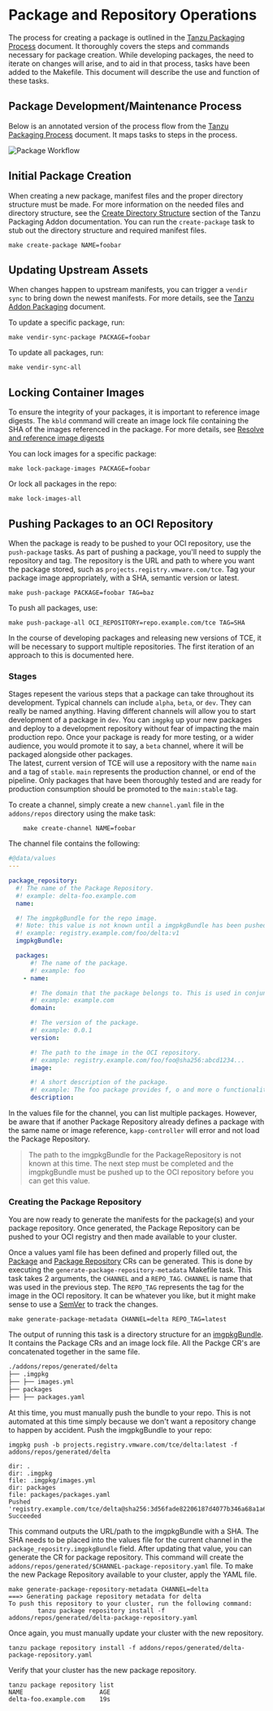 # Package and Repository Operations

The process for creating a package is outlined in the [Tanzu Packaging Process](./tanzu-packaging-process.md) document. It thoroughly covers the steps and commands necessary for package creation. While developing packages, the need to iterate on changes will arise, and to aid in that process, tasks have been added to the Makefile. This document will describe the use and function of these tasks.

## Package Development/Maintenance Process

Below is an annotated version of the process flow from the [Tanzu Packaging Process](./tanzu-packaging-process.md) document. It maps tasks to steps in the process.

![Package Workflow](/docs/img/tanzu-packaging-workflow-with-commands.png)

## Initial Package Creation

When creating a new package, manifest files and the proper directory structure must be made. For more information on the needed files and directory structure, see the [Create Directory Structure](./tanzu-packaging-process.md#1-create-directory-structure) section of the Tanzu Packaging Addon documentation. You can run the `create-package` task to stub out the directory structure and required manifest files.

```shell
make create-package NAME=foobar
```

## Updating Upstream Assets

When changes happen to upstream manifests, you can trigger a `vendir sync` to bring down the newest manifests. For more details, see the [Tanzu Addon Packaging](./tanzu-packaging-process.md#2-add-manifests) document.

To update a specific package, run:

```shell
make vendir-sync-package PACKAGE=foobar
```

To update all packages, run:

```shell
make vendir-sync-all
```

## Locking Container Images

To ensure the integrity of your packages, it is important to reference image digests. The `kbld` command will create an image lock file containing the SHA of the images referenced in the package. For more details, see [Resolve and reference image digests](./tanzu-packaging-process.md#5-resolve-and-reference-image-digests)

You can lock images for a specific package:

```shell
make lock-package-images PACKAGE=foobar
```

Or lock all packages in the repo:

```shell
make lock-images-all
```

## Pushing Packages to an OCI Repository

When the package is ready to be pushed to your OCI repository, use the `push-package` tasks. As part of pushing a package, you'll need to supply the repository and tag. The repository is the URL and path to where you want the package stored, such as `projects.registry.vmware.com/tce`. Tag your package image appropriately, with a SHA, semantic version or latest.

```shell
make push-package PACKAGE=foobar TAG=baz
```

To push all packages, use:

```shell
make push-package-all OCI_REPOSITORY=repo.example.com/tce TAG=SHA
```

In the course of developing packages and releasing new versions of TCE, it will be necessary to support multiple repositories. The first iteration of an approach to this is documented here.

### Stages

Stages repesent the various steps that a package can take throughout its development. Typical channels can include `alpha`, `beta`, or `dev`. They can really be named anything. Having different channels will allow you to start development of a package in `dev`. You can `imgpkg` up your new packages and deploy to a development repository without fear of impacting the main production repo. Once your package is ready for more testing, or a wider audience, you would promote it to say, a `beta` channel, where it will be packaged alongside other packages.  
The latest, current version of TCE will use a repository with the name `main` and a tag of `stable`. `main` represents the production channel, or end of the pipeline. Only packages that have been thoroughly tested and are ready for production consumption should be promoted to the `main:stable` tag.

To create a channel, simply create a new `channel.yaml` file in the `addons/repos` directory using the make task:

```shell
    make create-channel NAME=foobar
```

The channel file contains the following:

```yaml
#@data/values
---

package_repository:
  #! The name of the Package Repository.
  #! example: delta-foo.example.com
  name:

  #! The imgpkgBundle for the repo image.
  #! Note: this value is not known until a imgpkgBundle has been pushed to an OCI registry
  #! example: registry.example.com/foo/delta:v1
  imgpkgBundle:

  packages:
      #! The name of the package.
      #! example: foo
    - name:

      #! The domain that the package belongs to. This is used in conjunction with the name to create a fully qualified domain name for the package.
      #! example: example.com
      domain:

      #! The version of the package.
      #! example: 0.0.1
      version:

      #! The path to the image in the OCI repository.
      #! example: registry.example.com/foo/foo@sha256:abcd1234...
      image:

      #! A short description of the package.
      #! example: The foo package provides f, o and more o functionality.
      description:
```

In the values file for the channel, you can list multiple packages. However, be aware that if another Package Repository already defines a package with the same name or image reference, `kapp-controller` will error and not load the Package Repository.

>The path to the imgpkgBundle for the PackageRepository is not known at this time. The next step must be completed and the imgpkgBundle must be pushed up to the OCI repository before you can get this value.

### Creating the Package Repository

You are now ready to generate the manifests for the package(s) and your package repository. Once generated, the Package Repository can be pushed to your OCI registry and then made available to your cluster.

Once a values yaml file has been defined and properly filled out, the [Package](https://carvel.dev/kapp-controller/docs/latest/package-authoring/#creating-the-package-cr) and [Package Repository](https://carvel.dev/kapp-controller/docs/latest/package-consumption/#adding-package-repository) CRs can be generated. This is done by executing the `generate-package-repository-metadata` Makefile task. This task takes 2 arguments, the `CHANNEL` and a `REPO_TAG`. `CHANNEL` is name that was used in the previous step. The `REPO_TAG` represents the tag for the image in the OCI repository. It can be whatever you like, but it might make sense to use a [SemVer](https://semver.org) to track the changes.

```shell
make generate-package-metadata CHANNEL=delta REPO_TAG=latest
```

The output of running this task is a directory structure for an [imgpkgBundle](https://carvel.dev/imgpkg/docs/latest/resources/#bundle). It contains the Package CRs and an image lock file. All the Packge CR's are concatenated together in the same file.

```txt
./addons/repos/generated/delta
├── .imgpkg
├── ├── images.yml
├── packages
├── ├── packages.yaml
```

At this time, you must manually push the bundle to your repo. This is not automated at this time simply because we don't want a repository change to happen by accident. Push the imgpkgBundle to your repo:

```shell
imgpkg push -b projects.registry.vmware.com/tce/delta:latest -f addons/repos/generated/delta

dir: .
dir: .imgpkg
file: .imgpkg/images.yml
dir: packages
file: packages/packages.yaml
Pushed 'registry.example.com/tce/delta@sha256:3d56fade82206187d4077b346a68a1a68cd5cdc74f64a3fb401753f68dd9f062'
Succeeded
```

This command outputs the URL/path to the imgpkgBundle with a SHA. The SHA needs to be placed into the values file for the current channel in the `package_repositry.imgpkgBundle` field. After updating that value, you can generate the CR for package repository. This command will create the `addons/repos/generated/$CHANNEL-package-repository.yaml` file. To make the new Package Repository available to your cluster, apply the YAML file.

```shell
make generate-package-repository-metadata CHANNEL=delta
===> Generating package repository metadata for delta
To push this repository to your cluster, run the following command:
        tanzu package repository install -f addons/repos/generated/delta-package-repository.yaml
```

Once again, you must manually update your cluster with the new repository.

```shell
tanzu package repository install -f addons/repos/generated/delta-package-repository.yaml
```

Verify that your cluster has the new package repository.

```shell
tanzu package repository list
NAME                     AGE
delta-foo.example.com    19s
```
